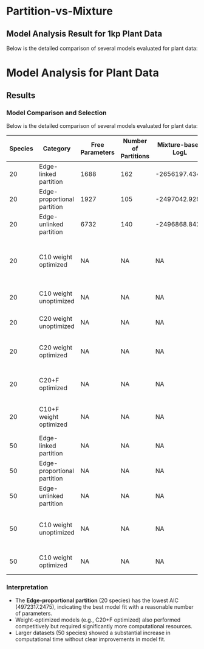 # Partition-vs-Mixture

## Model Analysis Result for 1kp Plant Data



Below is the detailed comparison of several models evaluated for plant data:

# Model Analysis for Plant Data

## Results

### Model Comparison and Selection

Below is the detailed comparison of several models evaluated for plant data:

| Species | Category                   | Free Parameters | Number of Partitions | Mixture-based LogL | mAIC or AIC    | LogL            | AIC            | Run Time                               | Command                                                                                                           |
|---------|----------------------------|-----------------|----------------------|--------------------|----------------|-----------------|----------------|----------------------------------------|-------------------------------------------------------------------------------------------------------------------|
| 20      | Edge-linked partition      | 1688            | 162                  | -2656197.4349      | 5315770.87     | -2651058.8646  | 5305493.7293   | 15 min with 80 threads                 | iqtree2 -s all_concated.phy -q all_concated.nex                                                                     |
| 20      | Edge-proportional partition| 1927            | 105                  | -2497042.9292      | 4997939.8584   | -2484231.6237  | 4972317.2475   | 1.5h with 50 threads                   | iqtree2 -s all_concated.phy -p all_concated.nex                                                                     |
| 20      | Edge-unlinked partition    | 6732            | 140                  | -2496868.8428      | 5007201.6855   | -2474757.1266  | 4962978.2531   | 2h with 50 threads                     | iqtree2 -s all_concated.phy -Q all_concated.nex                                                                     |
| 20      | C10 weight optimized       | NA              | NA                   | NA                 | 5036713.3919   | NA              | NA             | 3h initialize + 7h estimation, 30 threads | iqtree2 -s all_concated.phy -m Q.plant+C10+R6 --opt-weights-only --init-model all_concated.phy.model               |
| 20      | C10 weight unoptimized     | NA              | NA                   | NA                 | 5054752.2331   | NA              | NA             | 7h estimation, 40 threads              | iqtree2 -s all_concated.phy -m Q.plant+C10+R6                                                                      |
| 20      | C20 weight unoptimized     | NA              | NA                   | NA                 | 5037813.8559   | NA              | NA             | 14h estimation, 40 threads             | iqtree2 -s all_concated.phy -m Q.plant+C20+R6                                                                      |
| 20      | C20 weight optimized       | NA              | NA                   | NA                 | 5005795.864    | NA              | NA             | 21h estimation, 30 threads             | iqtree2 -s all_concated.phy -m Q.plant+C20+R6 --opt-weights-only                                                   |
| 20      | C20+F optimized            | NA              | NA                   | NA                 | 4968139.4167   | NA              | NA             | 13h estimation, 60 threads             | iqtree2 -s all_concated.phy -m Q.plant+C20+F+R6 --opt-weights-only                                                 |
| 20      | C10+F weight optimized     | NA              | NA                   | NA                 | 4976154.2086   | NA              | NA             | 8h estimation, 40 threads              | iqtree2 -s all_concated.phy -m Q.plant+C10+F+R6 --opt-weights-only                                                 |
| 50      | Edge-linked partition      | NA              | NA                   | NA                 | 10378557.9084  | NA              | 10443827.7692  | 1h with 50 threads                     | similar                                                                                                           |
| 50      | Edge-proportional partition| NA              | NA                   | NA                 | 9637018.4445   | NA              | 9611795.1476   | 20h with 64 threads                    | similar                                                                                                           |
| 50      | Edge-unlinked partition    | NA              | NA                   | NA                 | 9668024.4723   | NA              | 9592644.0406   | 12h with 50 threads                    | similar                                                                                                           |
| 50      | C10 weight unoptimized     | NA              | NA                   | NA                 | 9701799.4079   | NA              | NA             | 26h initialize + 53h estimation, 30 threads | similar                                                                                                           |
| 50      | C10 weight optimized       | NA              | NA                   | NA                 | 9672705.2508   | NA              | NA             | 58h estimation, 20 threads             | similar                                                                                                           |

### Interpretation

- The **Edge-proportional partition** (20 species) has the lowest AIC (4972317.2475), indicating the best model fit with a reasonable number of parameters.
- Weight-optimized models (e.g., C20+F optimized) also performed competitively but required significantly more computational resources.
- Larger datasets (50 species) showed a substantial increase in computational time without clear improvements in model fit.

